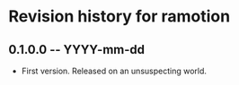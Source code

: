 # Revision history for ramotion

## 0.1.0.0 -- YYYY-mm-dd

* First version. Released on an unsuspecting world.
